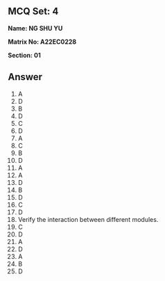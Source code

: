## MCQ Set: 4

**Name: NG SHU YU**

**Matrix No: A22EC0228**

**Section: 01**

## Answer
1. A
2. D
3. B
4. D 
5. C
6. D
7. A
8. C
9. B
10. D
11. A
12. A
13. D
14. B
15. D
16. C
17. D
18. Verify the interaction between different modules.
19. C
20. D
21. A
22. D
23. A
24. B
25. D


